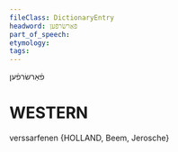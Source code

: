 ```yaml
---
fileClass: DictionaryEntry
headword: פֿאַרשׂרפֿען
part_of_speech: 
etymology: 
tags: 
---
```

פֿאַרשׂרפֿען

WESTERN
========

verssarfenen {HOLLAND, Beem, Jerosche}